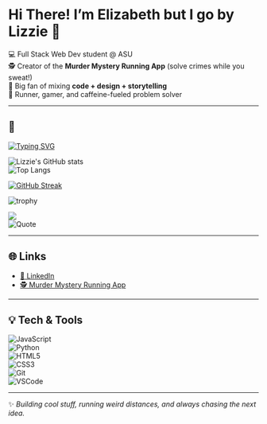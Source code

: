# Hi There! I’m Elizabeth but I go by Lizzie 🚀  

💻 Full Stack Web Dev student @ ASU  
🕵️ Creator of the **Murder Mystery Running App** (solve crimes while you sweat!)  
🎨 Big fan of mixing **code + design + storytelling**  
🏃 Runner, gamer, and caffeine-fueled problem solver  

---

## 🎉 

[![Typing SVG](https://readme-typing-svg.demolab.com?font=Fira+Code&pause=800&vCenter=true&width=650&lines=Full+Stack+Web+Dev+%40+ASU;Creator+of+the+Murder+Mystery+Running+App;Code+%2B+Design+%2B+Storytelling+%3D+💖;Powered+by+coffee+and+bad+puns)](https://git.io/typing-svg)

![Lizzie's GitHub stats](https://github-readme-stats.vercel.app/api?username=lizzierunner&show_icons=true&theme=tokyonight)  
![Top Langs](https://github-readme-stats.vercel.app/api/top-langs/?username=lizzierunner&layout=compact&theme=tokyonight)

[![GitHub Streak](https://streak-stats.demolab.com?user=lizzierunner&theme=tokyonight&hide_border=true)](https://git.io/streak-stats)

![trophy](https://github-profile-trophy.vercel.app/?username=lizzierunner&theme=tokyonight&no-frame=true&no-bg=true&margin-w=10)

![](https://komarev.com/ghpvc/?username=lizzierunner&style=flat&label=Profile+Views)  
![Quote](https://quotes-github-readme.vercel.app/api?type=horizontal&theme=tokyonight)

---

## 🌐 Links
- [🔗 LinkedIn](https://www.linkedin.com/in/YOUR-LINKEDIN-HERE)  
- [🕵️ Murder Mystery Running App](https://morning-mystery-lizziejohnson30.replit.app)  

---

## 💡 Tech & Tools
![JavaScript](https://img.shields.io/badge/Code-JavaScript-yellow)  
![Python](https://img.shields.io/badge/Code-Python-green)  
![HTML5](https://img.shields.io/badge/Code-HTML5-orange)  
![CSS3](https://img.shields.io/badge/Code-CSS3-blue)  
![Git](https://img.shields.io/badge/Tools-Git-black)  
![VSCode](https://img.shields.io/badge/Tools-VSCode-purple)  

---

✨ *Building cool stuff, running weird distances, and always chasing the next idea.*